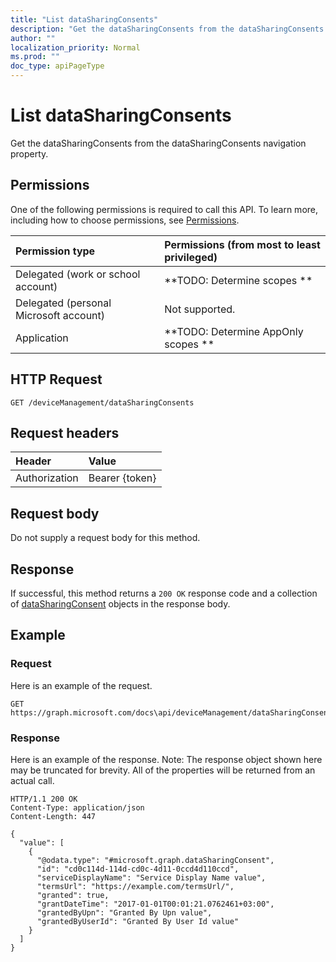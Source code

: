```yaml
---
title: "List dataSharingConsents"
description: "Get the dataSharingConsents from the dataSharingConsents navigation property."
author: ""
localization_priority: Normal
ms.prod: ""
doc_type: apiPageType
---
```


# List dataSharingConsents

Get the dataSharingConsents from the dataSharingConsents navigation property.

## Permissions
One of the following permissions is required to call this API. To learn more, including how to choose permissions, see [Permissions](/concepts/permissions-reference.md).

|Permission type|Permissions (from most to least privileged)|
|:---|:---|
|Delegated (work or school account)|**TODO: Determine scopes **|
|Delegated (personal Microsoft account)|Not supported.|
|Application|**TODO: Determine AppOnly scopes **|

## HTTP Request
<!-- {
  "blockType": "ignored"
}
-->
``` http
GET /deviceManagement/dataSharingConsents
```

## Request headers
|Header|Value|
|:---|:---|
|Authorization|Bearer {token}|

## Request body
Do not supply a request body for this method.

## Response
If successful, this method returns a `200 OK` response code and a collection of [dataSharingConsent](../resources/datasharingconsent.md) objects in the response body.

## Example

### Request
Here is an example of the request.
<!-- {
  "blockType": "request",
  "name": "get_datasharingconsent"
}
-->
``` http
GET https://graph.microsoft.com/docs\api/deviceManagement/dataSharingConsents
```

### Response
Here is an example of the response. Note: The response object shown here may be truncated for brevity. All of the properties will be returned from an actual call.
<!-- {
  "blockType": "response",
  "truncated": true,
  "@odata.type": "collection(microsoft.graph.datasharingconsent)"
}
-->
``` http
HTTP/1.1 200 OK
Content-Type: application/json
Content-Length: 447

{
  "value": [
    {
      "@odata.type": "#microsoft.graph.dataSharingConsent",
      "id": "cd0c114d-114d-cd0c-4d11-0ccd4d110ccd",
      "serviceDisplayName": "Service Display Name value",
      "termsUrl": "https://example.com/termsUrl/",
      "granted": true,
      "grantDateTime": "2017-01-01T00:01:21.0762461+03:00",
      "grantedByUpn": "Granted By Upn value",
      "grantedByUserId": "Granted By User Id value"
    }
  ]
}
```

